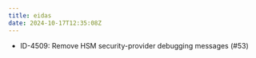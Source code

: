 ```yaml
---
title: eidas
date: 2024-10-17T12:35:08Z
---
```

- ID-4509: Remove HSM security-provider debugging messages (#53)

